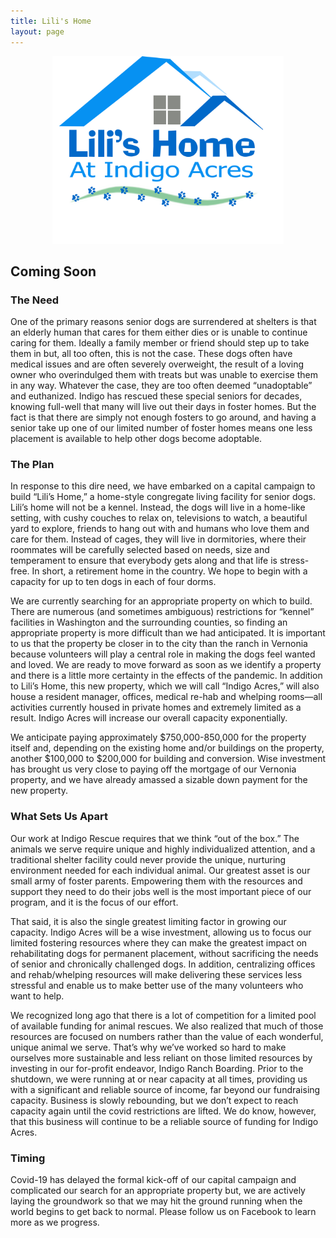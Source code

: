 ```yaml
---
title: Lili's Home
layout: page
---
```


<p align="center">
    <img height="300" src="/assets/images/lili-s-home1.jpg">
</p>

## Coming Soon

### The Need

One of the primary reasons senior dogs are surrendered at shelters is that an elderly human that cares for them either dies or is unable to continue caring for them.  Ideally a family member or friend should step up to take them in but, all too often, this is not the case.  These dogs often have medical issues and are often severely overweight, the result of a loving owner who overindulged them with treats but was unable to exercise them in any way.  Whatever the case, they are too often deemed “unadoptable” and euthanized.  Indigo has rescued these special seniors for decades, knowing full-well that many will live out their days in foster homes.  But the fact is that there are simply not enough fosters to go around, and having a senior take up one of our limited number of foster homes means one less placement is available to help other dogs become adoptable.

### The Plan

In response to this dire need, we have embarked on a capital campaign to build “Lili’s Home,” a home-style congregate living facility for senior dogs. Lili’s home will not be a kennel. Instead, the dogs will live in a home-like setting, with cushy couches to relax on, televisions to watch, a beautiful yard to explore, friends to hang out with and humans who love them and care for them. Instead of cages, they will live in dormitories, where their roommates will be carefully selected based on needs, size and temperament to ensure that everybody gets along and that life is stress-free. In short, a retirement home in the country. We hope to begin with a capacity for up to ten dogs in each of four dorms.

We are currently searching for an appropriate property on which to build. There are numerous (and sometimes ambiguous) restrictions for “kennel” facilities in Washington and the surrounding counties, so finding an appropriate property is more difficult than we had anticipated. It is important to us that the property be closer in to the city than the ranch in Vernonia because volunteers will play a central role in making the dogs feel wanted and loved. We are ready to move forward as soon as we identify a property and there is a little more certainty in the effects of the pandemic. In addition to Lili’s Home, this new property, which we will call “Indigo Acres,” will also house a resident manager, offices, medical re-hab and whelping rooms—all activities currently housed in private homes and extremely limited as a result. Indigo Acres will increase our overall capacity exponentially.

We anticipate paying approximately $750,000-850,000 for the property itself and, depending on the existing home and/or buildings on the property, another $100,000 to $200,000 for building and conversion. Wise investment has brought us very close to paying off the mortgage of our Vernonia property, and we have already amassed a sizable down payment for the new property.

### What Sets Us Apart

Our work at Indigo Rescue requires that we think “out of the box.”  The animals we serve require unique and highly individualized attention, and a traditional shelter facility could never provide the unique, nurturing environment needed for each individual animal.  Our greatest asset is our small army of foster parents.  Empowering them with the resources and support they need to do their jobs well is the most important piece of our program, and it is the focus of our effort. 

That said, it is also the single greatest limiting factor in growing our capacity.  Indigo Acres will be a wise investment, allowing us to focus our limited fostering resources where they can make the greatest impact on rehabilitating dogs for permanent placement, without sacrificing the needs of senior and chronically challenged dogs. In addition, centralizing offices and rehab/whelping resources will make delivering these services less stressful and enable us to make better use of the many volunteers who want to help.

We recognized long ago that there is a lot of competition for a limited pool of available funding for animal rescues.  We also realized that much of those resources are focused on numbers rather than the value of each wonderful, unique animal we serve. That’s why we’ve worked so hard to make ourselves more sustainable and less reliant on those limited resources by investing in our for-profit endeavor, Indigo Ranch Boarding.  Prior to the shutdown, we were running at or near capacity at all times, providing us with a significant and reliable source of income, far beyond our fundraising capacity.  Business is slowly rebounding, but we don’t expect to reach capacity again until the covid restrictions are lifted.  We do know, however, that this business will continue to be a reliable source of funding for Indigo Acres.

### Timing

Covid-19 has delayed the formal kick-off of our capital campaign and complicated our search for an appropriate property but, we are actively laying the groundwork so that we may hit the ground running when the world begins to get back to normal.  Please follow us on Facebook to learn more as we progress.

